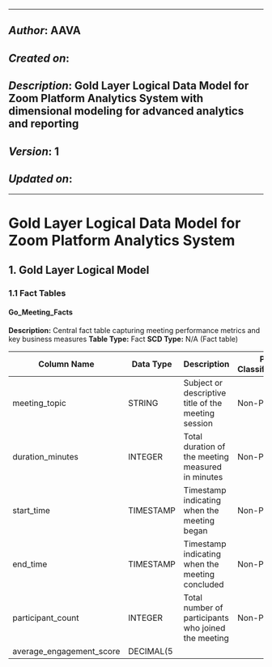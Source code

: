 _____________________________________________
## *Author*: AAVA
## *Created on*: 
## *Description*: Gold Layer Logical Data Model for Zoom Platform Analytics System with dimensional modeling for advanced analytics and reporting
## *Version*: 1
## *Updated on*: 
_____________________________________________

# Gold Layer Logical Data Model for Zoom Platform Analytics System

## 1. Gold Layer Logical Model

### 1.1 Fact Tables

#### Go_Meeting_Facts
**Description:** Central fact table capturing meeting performance metrics and key business measures
**Table Type:** Fact
**SCD Type:** N/A (Fact table)

| Column Name | Data Type | Description | PII Classification |
|-------------|-----------|-------------|--------------------|
| meeting_topic | STRING | Subject or descriptive title of the meeting session | Non-PII |
| duration_minutes | INTEGER | Total duration of the meeting measured in minutes | Non-PII |
| start_time | TIMESTAMP | Timestamp indicating when the meeting began | Non-PII |
| end_time | TIMESTAMP | Timestamp indicating when the meeting concluded | Non-PII |
| participant_count | INTEGER | Total number of participants who joined the meeting | Non-PII |
| average_engagement_score | DECIMAL(5